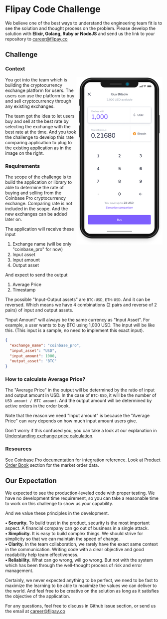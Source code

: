 # Flipay Code Challenge

We believe one of the best ways to understand the engineering team fit is to see the solution and thought process on the problem. Please develop the solution with **Elixir, Golang, Ruby or NodeJS** and send us the link to your repository to career@flipay.co

## Challenge

### Context

<img align="right" width="275" height="537" src="./images/sample-buy-screen.png">

You got into the team which is building the cryptocurrency exchange platform for users. The users can use the platform to buy and sell cryptocurrency through any existing exchanges.

The team got the idea to let users buy and sell at the best rate by selecting the exchange with the best rate at the time. And you took the challenge to develop this rate comparing application to plug to the existing application as in the image on the right.

### Requirements

The scope of the challenge is to build the application or library to able to determine the rate of buying and selling from the Coinbase Pro cryptocurrency exchange. Comparing rate is not included in the scope. And the new exchanges can be added later on.

The application will receive these input

1. Exchange name (will be only "coinbase_pro" for now)
2. Input asset
3. Input amount
4. Output asset

And expect to send the output

1. Average Price
2. Timestamp

The possible "Input-Output assets" are `BTC-USD`, `ETH-USD`. And it can be reversed. Which means we have 4 combinations (2 pairs and reverse of 2 pairs) of input and output assets.

"Input Amount" will always be the same currency as "Input Asset". For example, a user wants to buy BTC using 1,000 USD. The input will be like this. (This input is a sample, no need to implement this exact input).

```json
{
  "exchange_name": "coinbase_pro",
  "input_asset": "USD",
  "input_amount": 1000,
  "output_asset": "BTC"
}
```

### How to calculate Average Price?

The "Average Price" in the output will be determined by the ratio of input and output amount in USD. In the case of `BTC-USD`, it will be the number of `USD amount / BTC amount`. And the output amount will be determined by active orders in the order book.

Note that the reason we need "Input amount" is because the "Average Price" can vary depends on how much input amount users give.

Don't worry if this confused you, you can take a look at our explanation in [Understanding exchange price calculation](./docs/understanding-exchange-price.md).

### Resources

See [Coinbase Pro documentation](https://docs.pro.coinbase.com) for integration reference. Look at [Product Order Book](https://docs.pro.coinbase.com/#get-product-order-book) section for the market order data.

## Our Expectation

We expected to see the production-leveled code with proper testing. We have no development time requirement, so you can take a reasonable time to work on this challenge to show us your capability.

And we value these principles in the development.

**• Security.** To build trust in the product, security is the most important aspect. A financial company can go out of business in a single attack.  
**• Simplicity.** It is easy to build complex things. We should strive for simplicity so that we can maintain the speed of change.  
**• Clarity.** In the team collaboration, we rarely have the exact same context in the communication. Writing code with a clear objective and good readability help team effectiveness.  
**• Reliability.** What can go wrong, will go wrong. But not with the system which has been through the well-thought process of risk and error management.

Certainly, we never expected anything to be perfect, we need to be fast to maximize the learning to be able to maximize the values we can deliver to the world. And feel free to be creative on the solution as long as it satisfies the objective of the application.

For any questions, feel free to discuss in Github issue section, or send us the email at career@flipay.co
